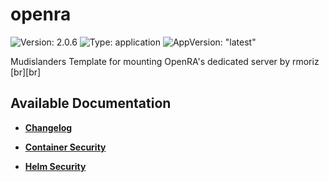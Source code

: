 # openra

![Version: 2.0.6](https://img.shields.io/badge/Version-2.0.6-informational?style=flat-square) ![Type: application](https://img.shields.io/badge/Type-application-informational?style=flat-square) ![AppVersion: "latest"](https://img.shields.io/badge/AppVersion-"latest"-informational?style=flat-square)

Mudislanders Template for mounting OpenRA's dedicated server by rmoriz [br][br]

## Available Documentation

- [**Changelog**](CHANGELOG)

- [**Container Security**](container-security)

- [**Helm Security**](helm-security)

